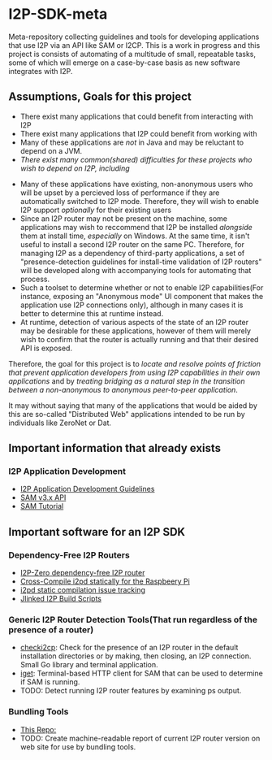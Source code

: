 I2P-SDK-meta
============

Meta-repository collecting guidelines and tools for developing applications that
use I2P via an API like SAM or I2CP. This is a work in progress and this project
is consists of automating of a multitude of small, repeatable tasks, some of
which will emerge on a case-by-case basis as new software integrates with I2P.

Assumptions, Goals for this project
-----------------------------------

 * There exist many applications that could benefit from interacting with I2P
 * There exist many applications that I2P could benefit from working with
 * Many of these applications are *not* in Java and may be reluctant to depend
  on a JVM.
 * *There exist many common(shared) difficulties for these projects who wish*
  *to depend on I2P, including*
  - Many of these applications have existing, non-anonymous users who will be
   upset by a percieved loss of performance if they are automatically switched
   to I2P mode. Therefore, they will wish to enable I2P support *optionally*
   for their existing users
  - Since an I2P router may not be present on the machine, some applications
   may wish to reccommend that I2P be installed *alongside* them at install
   time, *especially* on Windows. At the same time, it isn't useful to install
   a second I2P router on the same PC. Therefore, for managing I2P as a
   dependency of third-party applications, a set of "presence-detection
   guidelines for install-time validation of I2P routers" will be developed
   along with accompanying tools for automating that process.
  - Such a toolset to determine whether or not to enable I2P capabilities(For
   instance, exposing an "Anonymous mode" UI component that makes the
   application use I2P connections only), although in many cases it is better
   to determine this at runtime instead.
  - At runtime, detection of various aspects of the state of an I2P router may
   be desirable for these applications, however of them will merely wish to
   confirm that the router is actually running and that their desired API is
   exposed.

Therefore, the goal for this project is to *locate and resolve points of*
*friction that prevent application developers from using I2P capabilities in*
*their own applications* and by *treating bridging as a natural step in the*
*transition between a non-anonymous to anonymous peer-to-peer application*.

It may without saying that many of the applications that would be aided by this
are so-called "Distributed Web" applications intended to be run by individuals
like ZeroNet or Dat.

Important information that already exists
-----------------------------------------

### I2P Application Development

 * [I2P Application Development Guidelines](https://geti2p.net/en/get-involved/develop/applications)
 * [SAM v3.x API](https://geti2p.net/en/docs/api/samv3)
 * [SAM Tutorial](https://geti2p.net/en/blog/post/2019/06/23/sam-library-basics)

Important software for an I2P SDK
---------------------------------

### Dependency-Free I2P Routers

 * [I2P-Zero dependency-free I2P router](https://github.com/i2p-zero/i2p-zero)
 * [Cross-Compile i2pd statically for the Raspbeery Pi](https://i2p.rocks/blog/cross-compile-i2p-for-rasberry-pi.html)
 * [i2pd static compilation issue tracking](https://github.com/PurpleI2P/i2pd/issues/602)
 * [Jlinked I2P Build Scripts](https://github.com/zlatib/i2p.jlink)

### Generic I2P Router Detection Tools(That run regardless of the presence of a router)

 * [checki2cp](https://github.com/eyedeekay/checki2cp): Check for the presence
  of an I2P router in the default installation directories or by making, then
  closing, an I2P connection. Small Go library and terminal application.
 * [iget](https://github.com/eyedeekay/iget): Terminal-based HTTP client for SAM
  that can be used to determine if SAM is running.
 * TODO: Detect running I2P router features by examining ps output.

### Bundling Tools

 * [This Repo:](https://github.com/eyedeekay/I2P-SDK-meta)
 * TODO: Create machine-readable report of current I2P router version on web
  site for use by bundling tools.
